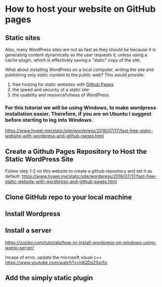 # How to host your website on GitHub pages 

## Static sites
Also, many WordPress sites are not as fast as they should be because it is generating content dynamically as the user requests it, unless using a cache plugin, which is effectively saving a “static” copy of the site.

What about installing WordPress on a local computer, writing the site and publishing only static content to the public web? This would provide:

1.  free hosting for static websites with  [Github Pages](https://pages.github.com/)
2.  the speed and security of a static site
3.  the usability and resourcefulness of WordPress

### For this tutorial we will be using Windows, to make wordpress installation easier. Therefore, if you are on Ubuntu I suggest before starting to log into Windows.

https://www.hywel.me/static/site/wordpress/2016/07/17/fast-free-static-website-with-wordpress-and-github-pages.html

## Create a Github Pages Repository to Host the Static WordPress Site

Follow step 1-2 on this website to create a github repository and set it as default:
https://www.hywel.me/static/site/wordpress/2016/07/17/fast-free-static-website-with-wordpress-and-github-pages.html

## Clone GitHub repo to your local machine

## Install Wordpress

## Install a server

https://zuziko.com/tutorials/how-to-install-wordpress-on-windows-using-wamp-server/

Incase of error, update the microsoft visual c++
https://www.youtube.com/watch?v=h8QDs2Ssr5s



## Add the simply static plugin



 
